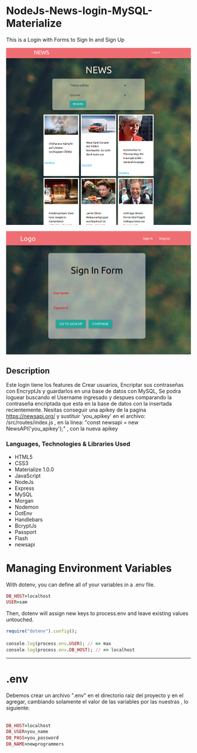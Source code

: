 # NodeJs-News-login-MySQL-Materialize
This is a Login with Forms to Sign In and Sign Up

![Alt text](news-login.png)

![Alt text](login-node-mysql.png)

## Description
Este login tiene los features de Crear usuarios, Encriptar sus contraseñas con EncryptJs y guardarlos en una base de datos con MySQL, Se podra loguear buscando el Username ingresado y despues comparando la contraseña encriptada que esta en la base de datos con la insertada recientemente. Nesitas conseguir una apikey  de la pagina https://newsapi.org/ y sustituir 'you_apikey' en el archivo: /src/routes/index.js ,  en la linea: "const newsapi = new NewsAPI('you_apikey');" , con la nueva apikey

### Languages, Technologies & Libraries Used
* HTML5
* CSS3
* Materialize 1.0.0
* JavaScript
* NodeJs
* Express
* MySQL
* Morgan
* Nodemon
* DotEnv
* Handlebars
* BcryptJs
* Passport
* Flash
* newsapi
# Managing Environment Variables

With dotenv, you can define all of your variables in a .env file.
```ruby
DB_HOST=localhost
USER=sam
```
Then, dotenv will assign new keys to process.env and leave existing values untouched.
```ruby
require("dotenv").config();

console.log(process.env.USER); // => max
console.log(process.env.DB_HOST); // => localhost
```
 **************************************************** 
 # .env 
 Debemos crear un archivo  ".env"  en el directorio raiz del proyecto y en el
 agregar, cambiando solamente el valor de las variables por las nuestras , lo siguiente:
 
 ```ruby
 
 DB_HOST=localhost
DB_USER=you_name
DB_PASS=you_password
DB_NAME=newprogrammers

```
 
